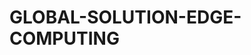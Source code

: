 # GLOBAL-SOLUTION-EDGE-COMPUTING

<title> Projeto de Controle de Carregamento de Energia com Arduino </title>

